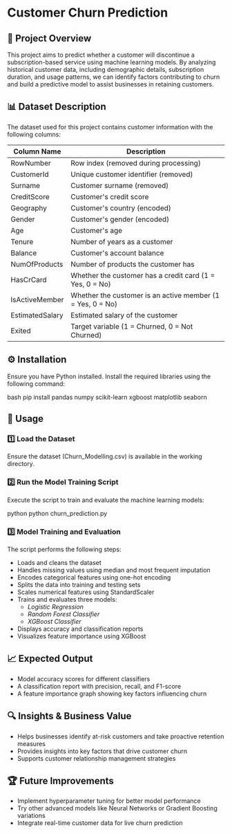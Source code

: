 # Customer Churn Prediction

## 📌 Project Overview
This project aims to predict whether a customer will discontinue a subscription-based service using machine learning models. By analyzing historical customer data, including demographic details, subscription duration, and usage patterns, we can identify factors contributing to churn and build a predictive model to assist businesses in retaining customers.

## 📊 Dataset Description
The dataset used for this project contains customer information with the following columns:

| Column Name       | Description |
|------------------|-------------|
| RowNumber       | Row index (removed during processing) |
| CustomerId      | Unique customer identifier (removed) |
| Surname        | Customer surname (removed) |
| CreditScore    | Customer's credit score |
| Geography      | Customer's country (encoded) |
| Gender         | Customer's gender (encoded) |
| Age            | Customer's age |
| Tenure         | Number of years as a customer |
| Balance        | Customer's account balance |
| NumOfProducts  | Number of products the customer has |
| HasCrCard      | Whether the customer has a credit card (1 = Yes, 0 = No) |
| IsActiveMember | Whether the customer is an active member (1 = Yes, 0 = No) |
| EstimatedSalary | Estimated salary of the customer |
| Exited         | Target variable (1 = Churned, 0 = Not Churned) |

## ⚙️ Installation
Ensure you have Python installed. Install the required libraries using the following command:

bash
pip install pandas numpy scikit-learn xgboost matplotlib seaborn


## 🚀 Usage
### 1️⃣ Load the Dataset
Ensure the dataset (Churn_Modelling.csv) is available in the working directory.

### 2️⃣ Run the Model Training Script
Execute the script to train and evaluate the machine learning models:

python
python churn_prediction.py


### 3️⃣ Model Training and Evaluation
The script performs the following steps:
- Loads and cleans the dataset
- Handles missing values using median and most frequent imputation
- Encodes categorical features using one-hot encoding
- Splits the data into training and testing sets
- Scales numerical features using StandardScaler
- Trains and evaluates three models:
  - *Logistic Regression*
  - *Random Forest Classifier*
  - *XGBoost Classifier*
- Displays accuracy and classification reports
- Visualizes feature importance using XGBoost

## 📈 Expected Output
- Model accuracy scores for different classifiers
- A classification report with precision, recall, and F1-score
- A feature importance graph showing key factors influencing churn

## 🔍 Insights & Business Value
- Helps businesses identify at-risk customers and take proactive retention measures
- Provides insights into key factors that drive customer churn
- Supports customer relationship management strategies

## 🏆 Future Improvements
- Implement hyperparameter tuning for better model performance
- Try other advanced models like Neural Networks or Gradient Boosting variations
- Integrate real-time customer data for live churn prediction



